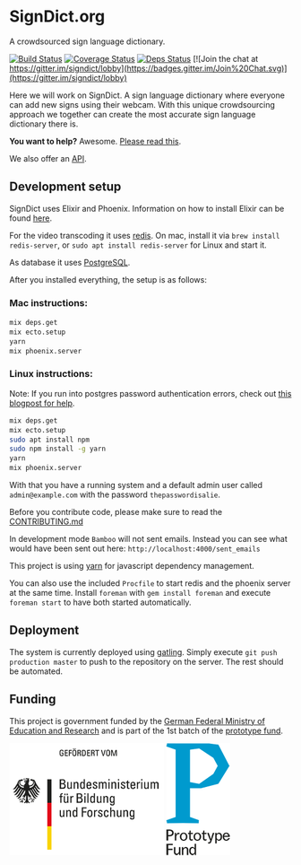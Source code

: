 # SignDict.org

A crowdsourced sign language dictionary.

[![Build Status](https://travis-ci.org/signdict/website.svg?branch=master)](https://travis-ci.org/signdict/website)
[![Coverage Status](https://coveralls.io/repos/github/signdict/website/badge.svg?branch=master)](https://coveralls.io/github/signdict/website?branch=master)
[![Deps Status](https://beta.hexfaktor.org/badge/all/github/signdict/website.svg)](https://beta.hexfaktor.org/github/signdict/website)
[![Join the chat at https://gitter.im/signdict/lobby](https://badges.gitter.im/Join%20Chat.svg)](https://gitter.im/signdict/lobby)

Here we will work on SignDict. A sign language dictionary
where everyone can add new signs using their webcam. With
this unique crowdsourcing approach we together can create
the most accurate sign language dictionary there is.

**You want to help?** Awesome. [Please read this](https://github.com/signdict/website/wiki/Help-needed).

We also offer an [API](https://github.com/signdict/website/wiki/API).

## Development setup

SignDict uses Elixir and Phoenix. Information on how
to install Elixir can be found [here](http://elixir-lang.org/install.html).

For the video transcoding it uses [redis](http://redis.io). On
mac, install it via `brew install redis-server`, or `sudo apt install redis-server` for Linux and start it.

As database it uses [PostgreSQL](http://postgresql.org).

After you installed everything, the setup is as follows:

### Mac instructions:

```bash
mix deps.get
mix ecto.setup
yarn
mix phoenix.server
```

### Linux instructions:

Note: If you run into postgres password authentication errors, check out [this blogpost for help](https://juwondaniel.wordpress.com/2016/09/23/solve-mix-ecto-create-postgresql-password-issue-with-phoenix/).

```bash
mix deps.get
mix ecto.setup
sudo apt install npm
sudo npm install -g yarn
yarn
mix phoenix.server
```

With that you have a running system and a default admin user called
`admin@example.com` with the password `thepasswordisalie`.

Before you contribute code, please make sure to read the [CONTRIBUTING.md](CONTRIBUTING.md)

In development mode `Bamboo` will not sent emails. Instead you can see what
would have been sent out here: `http://localhost:4000/sent_emails`

This project is using [yarn](http://yarnjs.com/) for javascript dependency management.

You can also use the included `Procfile` to start redis and the phoenix server at
the same time. Install `foreman` with `gem install foreman` and execute `foreman start`
to have both started automatically.

## Deployment

The system is currently deployed using [gatling](https://github.com/hashrocket/gatling).
Simply execute `git push production master` to push to the repository on the server.
The rest should be automated.

## Funding

This project is government funded by the [German Federal Ministry of Education and Research](http://bmbf.de)
and is part of the 1st batch of the [prototype fund](http://prototypefund.de).

![Logo of the German Federal Ministry of Education and Research](images/support-bmbf.png)
![Prototype Fund Logo](images/support-prototype.png)


